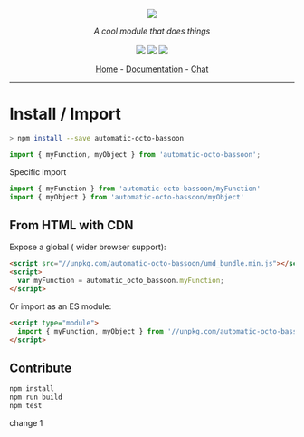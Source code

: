<p align="center">
    <img src="https://user-images.githubusercontent.com/6702424/80216211-00ef5280-863e-11ea-81de-59f3a3d4b8e4.png">  
</p>
<p align="center">
    <i>A cool module that does things</i>
    <br>
    <br>
    <img src="https://github.com/cahuzacf/automatic-octo-bassoon/workflows/ci/badge.svg">
    <img src="https://img.shields.io/bundlephobia/minzip/automatic-octo-bassoon">
    <img src="https://img.shields.io/npm/dw/automatic-octo-bassoon">
</p>
<p align="center">
  <a href="https://github.com/cahuzacf/automatic-octo-bassoon">Home</a>
  -
  <a href="https://github.com/cahuzacf/automatic-octo-bassoon">Documentation</a>
  -
  <a href="https://gitter.im/automatic-octo-bassoon/">Chat</a>
</p>

---

# Install / Import

```bash
> npm install --save automatic-octo-bassoon
```
```typescript
import { myFunction, myObject } from 'automatic-octo-bassoon'; 
```

Specific import

```typescript
import { myFunction } from 'automatic-octo-bassoon/myFunction'
import { myObject } from 'automatic-octo-bassoon/myObject'
```

## From HTML with CDN

Expose a global ( wider browser support):  

```html
<script src="//unpkg.com/automatic-octo-bassoon/umd_bundle.min.js"></script>
<script>
  var myFunction = automatic_octo_bassoon.myFunction;
</script>
```

Or import as an ES module:  

```html
<script type="module">
  import { myFunction, myObject } from '//unpkg.com/automatic-octo-bassoon/zz_esm/index.js';
</script>
```

## Contribute

```bash
npm install
npm run build
npm test
```
change 1
